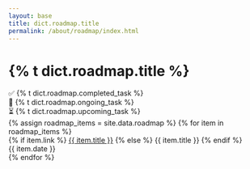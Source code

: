 ```yaml
---
layout: base
title: dict.roadmap.title
permalink: /about/roadmap/index.html
---
```


<h1>{% t dict.roadmap.title %}</h1>

<div class="row">
  <div class="h5 col-lg-4">✅ {% t dict.roadmap.completed_task %}</div>
  <div class="h5 col-lg-4">🚧 {% t dict.roadmap.ongoing_task %}</div>
  <div class="h5 col-lg-4">⏳ {% t dict.roadmap.upcoming_task %}</div>
</div>

<section dir="ltr">
  <div class="py-5">
    <div class="timeline">
      {% assign roadmap_items = site.data.roadmap %}
      {% for item in roadmap_items %}
      <div class="timeline-card {{ item.status }} {% cycle 'right', 'left' %}">
        <div class="card">
          <div class="card-body p-4">
            <div class="card-title">
              {% if item.link %}
                <a href="{{ site.baseurl }}{{ item.link }}">{{ item.title }}</a>
              {% else %}
                {{ item.title }}
              {% endif %}
            </div>
            <div class="card-subtitle text-muted">{{ item.date }}</div>
          </div>
        </div>
      </div>
      {% endfor %}
    </div>
  </div>
</section>
